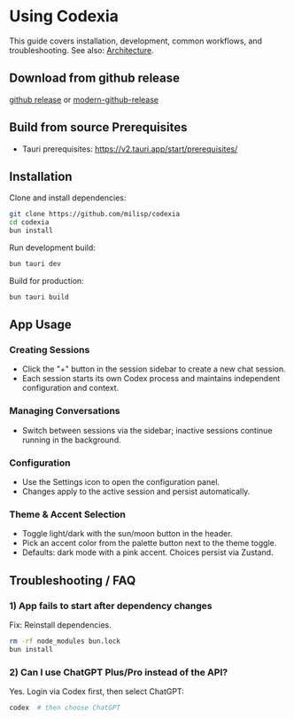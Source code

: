 # Using Codexia

This guide covers installation, development, common workflows, and troubleshooting. See also: [Architecture](./ARCHITECTURE.md).

## Download from github release

[github release](https://github.com/milisp/codexia/releases) or [modern-github-release](https://milisp.github.io/modern-github-release/#/repo/milisp/codexia)

## Build from source Prerequisites

- Tauri prerequisites: https://v2.tauri.app/start/prerequisites/

## Installation

Clone and install dependencies:
```bash
git clone https://github.com/milisp/codexia
cd codexia
bun install
```

Run development build:
```bash
bun tauri dev
```

Build for production:
```bash
bun tauri build
```

## App Usage

### Creating Sessions
- Click the "+" button in the session sidebar to create a new chat session.
- Each session starts its own Codex process and maintains independent configuration and context.

### Managing Conversations
- Switch between sessions via the sidebar; inactive sessions continue running in the background.

### Configuration
- Use the Settings icon to open the configuration panel.
- Changes apply to the active session and persist automatically.

### Theme & Accent Selection
- Toggle light/dark with the sun/moon button in the header.
- Pick an accent color from the palette button next to the theme toggle.
- Defaults: dark mode with a pink accent. Choices persist via Zustand.

## Troubleshooting / FAQ

### 1) App fails to start after dependency changes
Fix: Reinstall dependencies.
```bash
rm -rf node_modules bun.lock
bun install
```

### 2) Can I use ChatGPT Plus/Pro instead of the API?
Yes. Login via Codex first, then select ChatGPT:
```bash
codex  # then choose ChatGPT
```

